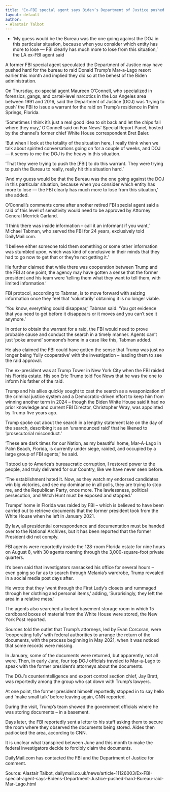 ```yaml
---
title: 'Ex-FBI special agent says Biden’s Department of Justice pushed hard for Bureau to raid Mar-a-Lago'
layout: default
author:
- Alastair Talbot
---
```


- ‘My guess would be the Bureau was the one going against the DOJ in this particular situation, because when you consider which entity has more to lose — FBI clearly has much more to lose from this situation,’ the LA ex-FBI agent said

A former FBI special agent speculated the Department of Justice may have pushed hard for the bureau to raid Donald Trump’s Mar-a-Lago resort earlier this month and implied they did so at the behest of the Biden administration.

On Thursday, ex-special agent Maureen O’Connell, who specialized in forensics, gangs, and cartel-level narcotics in the Los Angeles area between 1991 and 2016, said the Department of Justice (DOJ) was ‘trying to push’ the FBI to issue a warrant for the raid on Trump’s residence in Palm Springs, Florida.

‘Sometimes I think it’s just a real good idea to sit back and let the chips fall where they may,’ O’Connell said on Fox News’ Special Report Panel, hosted by the channel’s former chief White House correspondent Bret Baier.

‘But when I look at the totality of the situation here, I really think when we talk about spirited conversations going on for a couple of weeks, and DOJ — it seems to me the DOJ is the heavy in this situation.

‘That they were trying to push the [FBI] to do this warrant. They were trying to push the Bureau to really, really hit this situation hard.’

‘And my guess would be that the Bureau was the one going against the DOJ in this particular situation, because when you consider which entity has more to lose — the FBI clearly has much more to lose from this situation,’ she added.

O’Connell’s comments come after another retired FBI special agent said a raid of this level of sensitivity would need to be approved by Attorney General Merrick Garland.

‘I think there was inside information – call it an informant if you want,’ Michael Tabman, who served the FBI for 24 years, exclusively told DailyMail.com.

‘I believe either someone told them something or some other information was stumbled upon, which was kind of conclusive in their minds that they had to go now to get that or they’re not getting it.’

He further claimed that while there was cooperation between Trump and the FBI at one point, the agency may have gotten a sense that the former president and his team were ‘telling them what they want to tell them, with limited information.’

FBI protocol, according to Tabman, is to move forward with seizing information once they feel that ‘voluntarily’ obtaining it is no longer viable.

‘You know, everything could disappear,’ Tabman said. ‘You got evidence that you need to get before it disappears or it moves and you can’t see it anymore.’

In order to obtain the warrant for a raid, the FBI would need to prove probable cause and conduct the search in a timely manner. Agents can’t just ‘poke around’ someone’s home in a case like this, Tabman added.

He also claimed the FBI could have gotten the sense that Trump was just no longer being ‘fully cooperative’ with the investigation – leading them to see the raid approval.

The ex-president was at Trump Tower in New York City when the FBI raided his Florida estate. His son Eric Trump told Fox News that he was the one to inform his father of the raid.

Trump and his allies quickly sought to cast the search as a weaponization of the criminal justice system and a Democratic-driven effort to keep him from winning another term in 2024 – though the Biden White House said it had no prior knowledge and current FBI Director, Christopher Wray, was appointed by Trump five years ago.

Trump spoke out about the search in a lengthy statement late on the day of the search, describing it as an ‘unannounced raid’ that he likened to ‘prosecutorial misconduct.’

‘These are dark times for our Nation, as my beautiful home, Mar-A-Lago in Palm Beach, Florida, is currently under siege, raided, and occupied by a large group of FBI agents,’ he said.

‘I stood up to America’s bureaucratic corruption, I restored power to the people, and truly delivered for our Country, like we have never seen before.

‘The establishment hated it. Now, as they watch my endorsed candidates win big victories, and see my dominance in all polls, they are trying to stop me, and the Republican Party, once more. The lawlessness, political persecution, and Witch Hunt must be exposed and stopped.’

Trumps’ home in Florida was raided by FBI – which is believed to have been carried out to retrieve documents that the former president took from the White House when he left in January 2021.

By law, all presidential correspondence and documentation must be handed over to the National Archives, but it has been reported that the former President did not comply.

FBI agents were reportedly inside the 128-room Florida estate for nine hours on August 8, with 30 agents roaming through the 3,000-square-foot private quarters.

It’s been said that investigators ransacked his office for several hours – even going so far as to search through Melania’s wardrobe, Trump revealed in a social media post days after.

He wrote that they ‘went through the First Lady’s closets and rummaged through her clothing and personal items,’ adding, ‘Surprisingly, they left the area in a relative mess.’

The agents also searched a locked basement storage room in which 15 cardboard boxes of material from the White House were stored, the New York Post reported.

Sources told the outlet that Trump’s attorneys, led by Evan Corcoran, were ‘cooperating fully’ with federal authorities to arrange the return of the documents, with the process beginning in May 2021, when it was noticed that some records were missing.

In January, some of the documents were returned, but apparently, not all were. Then, in early June, four top DOJ officials traveled to Mar-a-Lago to speak with the former president’s attorneys about the documents.

The DOJ’s counterintelligence and export control section chief, Jay Bratt, was reportedly among the group who sat down with Trump’s lawyers.

At one point, the former president himself reportedly stopped in to say hello and ‘make small talk’ before leaving again, CNN reported.

During the visit, Trump’s team showed the government officials where he was storing documents – in a basement.

Days later, the FBI reportedly sent a letter to his staff asking them to secure the room where they observed the documents being stored. Aides then padlocked the area, according to CNN.

It is unclear what transpired between June and this month to make the federal investigators decide to forcibly claim the documents.

DailyMail.com has contacted the FBI and the Department of Justice for comment.

Source: Alastair Talbot, dailymail.co.uk/news/article-11126003/Ex-FBI-special-agent-says-Bidens-Department-Justice-pushed-hard-Bureau-raid-Mar-Lago.html
